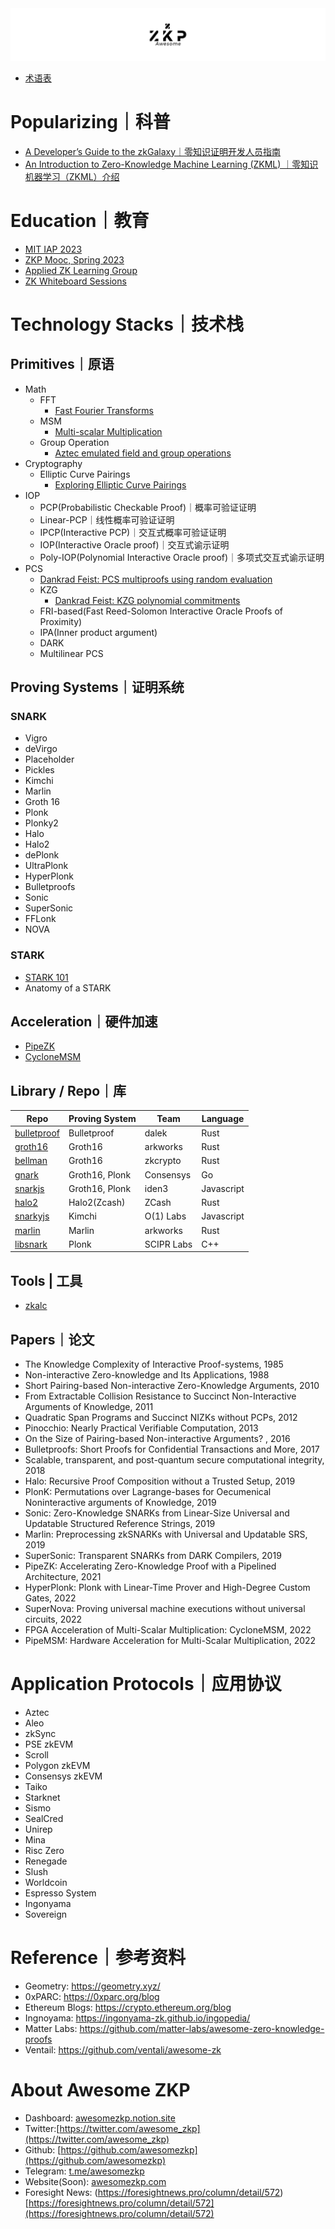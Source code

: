 <body>
	<div align="center">
	  <img src="assets/AwesomeZKP-Twitter%20Banner.png">
	</div>
</body>

- [术语表](Glossary.md)


# Popularizing｜科普
- [A Developer’s Guide to the zkGalaxy｜零知识证明开发人员指南](popularizing/zk_landscape/Blockchain%20Capital%20零知识证明开发人员指南.md)
- [An Introduction to Zero-Knowledge Machine Learning (ZKML) ｜零知识机器学习（ZKML）介绍](./protocols/Worldcoin/blogs/零知识机器学习（ZKML）介绍.md)


# Education｜教育
- [MIT IAP 2023](https://zkiap.com/)
- [ZKP Mooc, Spring 2023](https://zk-learning.org/)
- [Applied ZK Learning Group](https://learn.0xparc.org/)
- [ZK Whiteboard Sessions]()


# Technology Stacks｜技术栈

## Primitives｜原语
  - Math
	  - FFT
		  - [Fast Fourier Transforms](https://vitalik.ca/general/2019/05/12/fft.html)
	  - MSM
		  - [Multi-scalar Multiplication](https://hackmd.io/@tazAymRSQCGXTUKkbh1BAg/Sk27liTW9)
	  - Group Operation
		  - [Aztec emulated field and group operations](https://hackmd.io/@arielg/B13JoihA8)
  - Cryptography
	  - Elliptic Curve Pairings
		  - [Exploring Elliptic Curve Pairings](https://vitalik.ca/general/2017/01/14/exploring_ecp.html)
- IOP
	- PCP(Probabilistic Checkable Proof)｜概率可验证证明
	- Linear-PCP｜线性概率可验证证明
	- IPCP(Interactive PCP)｜交互式概率可验证证明
	- IOP(Interactive Oracle proof)｜交互式谕示证明
	- Poly-IOP(Polynomial Interactive Oracle proof)｜多项式交互式谕示证明
- PCS
	- [Dankrad Feist: PCS multiproofs using random evaluation](https://dankradfeist.de/ethereum/2021/06/18/pcs-multiproofs.html)
	- KZG
		- [Dankrad Feist: KZG polynomial commitments](https://dankradfeist.de/ethereum/2020/06/16/kate-polynomial-commitments.html)
	- FRI-based(Fast Reed-Solomon Interactive Oracle Proofs of Proximity)
	- IPA(Inner product argument)
	- DARK
	- Multilinear PCS

## Proving Systems｜证明系统

### SNARK
- Vigro
- deVirgo
- Placeholder
- Pickles
- Kimchi
- Marlin
- Groth 16
- Plonk
- Plonky2
- Halo
- Halo2
- dePlonk
- UltraPlonk
- HyperPlonk
- Bulletproofs
- Sonic
- SuperSonic
- FFLonk
- NOVA
### STARK
- [STARK 101](https://starkware.co/stark-101/)
- Anatomy of a STARK

## Acceleration｜硬件加速
- [PipeZK](https://www.microsoft.com/en-us/research/uploads/prod/2021/05/isca21_pizk-60a269dbb1310.pdf)
- [CycloneMSM](https://eprint.iacr.org/2022/1396.pdf)

## Library / Repo｜库
| Repo | Proving System | Team | Language |
| ---- | ------ | ---- | -------- |
| [bulletproof](https://github.com/dalek-cryptography/bulletproofs)|Bulletproof|dalek|Rust|
|[groth16](https://github.com/arkworks-rs/groth16)	|Groth16|arkworks	|Rust|
|[bellman](https://github.com/zkcrypto/bellman)|Groth16|zkcrypto|	Rust|
|[gnark](https://github.com/consensys/gnark)|Groth16, Plonk|Consensys|	Go|
|[snarkjs](https://github.com/iden3/snarkjs)|Groth16, Plonk|iden3|Javascript|
|[halo2](https://github.com/zcash/halo2)|Halo2(Zcash)|ZCash|	Rust|
|[snarkyjs](https://github.com/o1-labs/snarkyjs)	|Kimchi | O(1) Labs	|Javascript|
|[marlin](https://github.com/arkworks-rs/marlin)|Marlin	|arkworks	|Rust|
|[libsnark](https://github.com/scipr-lab/libsnark)|Plonk|	SCIPR Labs|	C++     |

## Tools | 工具
- [zkalc](zkalc.md)

## Papers｜论文
- The Knowledge Complexity of Interactive Proof-systems, 1985
- Non-interactive Zero-knowledge and Its Applications, 1988
- Short Pairing-based Non-interactive Zero-Knowledge Arguments, 2010
- From Extractable Collision Resistance to Succinct Non-Interactive Arguments of Knowledge, 2011
- Quadratic Span Programs and Succinct NIZKs without PCPs, 2012
- Pinocchio: Nearly Practical Verifiable Computation, 2013
- On the Size of Pairing-based Non-interactive Arguments? , 2016
- Bulletproofs: Short Proofs for Confidential Transactions and More, 2017
- Scalable, transparent, and post-quantum secure computational integrity, 2018
- Halo: Recursive Proof Composition without a Trusted Setup, 2019
- PlonK: Permutations over Lagrange-bases for Oecumenical Noninteractive arguments of Knowledge, 2019
- Sonic: Zero-Knowledge SNARKs from Linear-Size Universal and Updatable Structured Reference Strings, 2019
- Marlin: Preprocessing zkSNARKs with Universal and Updatable SRS, 2019
- SuperSonic: Transparent SNARKs from DARK Compilers, 2019
- PipeZK: Accelerating Zero-Knowledge Proof with a Pipelined Architecture, 2021
- HyperPlonk: Plonk with Linear-Time Prover and High-Degree Custom Gates, 2022
- SuperNova: Proving universal machine executions without universal circuits, 2022
- FPGA Acceleration of Multi-Scalar Multiplication: CycloneMSM, 2022
- PipeMSM: Hardware Acceleration for Multi-Scalar Multiplication, 2022


# Application Protocols｜应用协议
- Aztec
- Aleo
- zkSync
- PSE zkEVM
- Scroll
- Polygon zkEVM
- Consensys zkEVM
- Taiko
- Starknet
- Sismo
- SealCred
- Unirep
- Mina
- Risc Zero
- Renegade
- Slush
- Worldcoin
- Espresso System
- Ingonyama
- Sovereign


# Reference｜参考资料
-   Geometry: https://geometry.xyz/
-   0xPARC: https://0xparc.org/blog
-   Ethereum Blogs: https://crypto.ethereum.org/blog
-   Ingnoyama: https://ingonyama-zk.github.io/ingopedia/
-   Matter Labs: https://github.com/matter-labs/awesome-zero-knowledge-proofs
-   Ventail: https://github.com/ventali/awesome-zk



# About Awesome ZKP
-   Dashboard: [awesomezkp.notion.site](http://awesomezkp.notion.site)
-   Twitter:[https://twitter.com/awesome_zkp](https://twitter.com/awesome_zkp)
-   Github: [https://github.com/awesomezkp](https://github.com/awesomezkp)
-   Telegram: [t.me/awesomezkp](http://t.me/awesomezkp)
-   Website(Soon): [awesomezkp.com](http://awesomezkp.com)
-   Foresight News: (https://foresightnews.pro/column/detail/572)[https://foresightnews.pro/column/detail/572](https://foresightnews.pro/column/detail/572) 